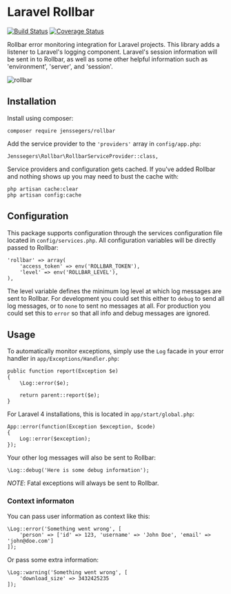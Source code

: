 Laravel Rollbar
===============

[![Build Status](http://img.shields.io/travis/jenssegers/laravel-rollbar.svg)](https://travis-ci.org/jenssegers/laravel-rollbar) [![Coverage Status](http://img.shields.io/coveralls/jenssegers/laravel-rollbar.svg)](https://coveralls.io/r/jenssegers/laravel-rollbar)

Rollbar error monitoring integration for Laravel projects. This library adds a listener to Laravel's logging component. Laravel's session information will be sent in to Rollbar, as well as some other helpful information such as 'environment', 'server', and 'session'.

![rollbar](https://d37gvrvc0wt4s1.cloudfront.net/static/img/features-dashboard1.png?ts=1361907905)

Installation
------------

Install using composer:

    composer require jenssegers/rollbar

Add the service provider to the `'providers'` array in `config/app.php`:

    Jenssegers\Rollbar\RollbarServiceProvider::class,

Service providers and configuration gets cached. If you've added Rollbar and nothing shows up you may need to bust the cache with:

```
php artisan cache:clear
php artisan config:cache
```

Configuration
-------------

This package supports configuration through the services configuration file located in `config/services.php`. All configuration variables will be directly passed to Rollbar:

    'rollbar' => array(
        'access_token' => env('ROLLBAR_TOKEN'),
        'level' => env('ROLLBAR_LEVEL'),
    ),

The level variable defines the minimum log level at which log messages are sent to Rollbar. For development you could set this either to `debug` to send all log messages, or to `none` to sent no messages at all. For production you could set this to `error` so that all info and debug messages are ignored.

Usage
-----

To automatically monitor exceptions, simply use the `Log` facade in your error handler in `app/Exceptions/Handler.php`:

    public function report(Exception $e)
    {
        \Log::error($e);

        return parent::report($e);
    }

For Laravel 4 installations, this is located in `app/start/global.php`:

    App::error(function(Exception $exception, $code)
    {
        Log::error($exception);
    });

Your other log messages will also be sent to Rollbar:

    \Log::debug('Here is some debug information');

*NOTE*: Fatal exceptions will always be sent to Rollbar.

### Context informaton

You can pass user information as context like this:

    \Log::error('Something went wrong', [
        'person' => ['id' => 123, 'username' => 'John Doe', 'email' => 'john@doe.com']
    ]);

Or pass some extra information:

    \Log::warning('Something went wrong', [
        'download_size' => 3432425235
    ]);
